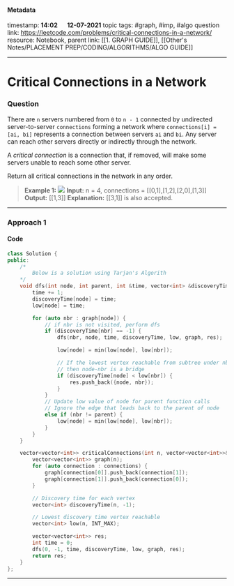 #### Metadata

timestamp: **14:02**  &emsp;  **12-07-2021**
topic tags: #graph, #imp, #algo
question link: https://leetcode.com/problems/critical-connections-in-a-network/
resource: Notebook, 
parent link: [[1. GRAPH GUIDE]], [[Other's Notes/PLACEMENT PREP/CODING/ALGORITHMS/ALGO GUIDE]]

---

# Critical Connections in a Network

### Question

There are `n` servers numbered from `0` to `n - 1` connected by undirected server-to-server `connections` forming a network where `connections[i] = [ai, bi]` represents a connection between servers `ai` and `bi`. Any server can reach other servers directly or indirectly through the network.

A _critical connection_ is a connection that, if removed, will make some servers unable to reach some other server.

Return all critical connections in the network in any order.

>**Example 1:**
**![](https://assets.leetcode.com/uploads/2019/09/03/1537_ex1_2.png)**
>**Input:** n = 4, connections = \[[0,1],[1,2],[2,0],[1,3]]
**Output:** \[[1,3]]
**Explanation:** \[[3,1]] is also accepted.

---


### Approach 1


#### Code

``` cpp
class Solution {
public:
    /*
        Below is a solution using Tarjan's Algorith
    */
    void dfs(int node, int parent, int &time, vector<int> &discoveryTime, vector<int> &low, vector<vector<int>> &graph, vector<vector<int>> &res) {
        time += 1;
        discoveryTime[node] = time;
        low[node] = time;

        for (auto nbr : graph[node]) {
            // if nbr is not visited, perform dfs
            if (discoveryTime[nbr] == -1) {
                dfs(nbr, node, time, discoveryTime, low, graph, res);

                low[node] = min(low[node], low[nbr]);

                // If the lowest vertex reachable from subtree under nbr is below node in DFS tree,
                // then node-nbr is a bridge
                if (discoveryTime[node] < low[nbr]) {
                    res.push_back({node, nbr});
                }
            } 
            // Update low value of node for parent function calls
            // Ignore the edge that leads back to the parent of node
            else if (nbr != parent) {
                low[node] = min(low[node], low[nbr]);
            }
        }
    }

    vector<vector<int>> criticalConnections(int n, vector<vector<int>>& connections) {
        vector<vector<int>> graph(n);
        for (auto connection : connections) {
            graph[connection[0]].push_back(connection[1]);
            graph[connection[1]].push_back(connection[0]);
        }

        // Discovery time for each vertex
        vector<int> discoveryTime(n, -1);

        // Lowest discovery time vertex reachable
        vector<int> low(n, INT_MAX);

        vector<vector<int>> res;
        int time = 0;
        dfs(0, -1, time, discoveryTime, low, graph, res);
        return res;
    }
};
```

---
